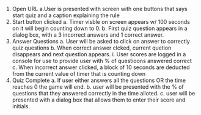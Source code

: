 1. Open URL
    a.User is presented with screen with one buttons that says start quiz and a caption explaining the rule
2. Start button clicked
    a. Timer visble on screen appears w/ 100 seconds on it will begin counting down to 0.
    b. First quiz question appears in a dialog box, with a 3 incorrect answers and 1 correct answer.
3. Answer Questions
    a. User will be asked to click on answer to correctly quiz questions 
    b. When correct answer clcked, current quetion disappears and next question appears.
        i. User scores are logged in a console for use to provide user with % of questioons answered correct
    c. When incorrect answer clicked, a block of 10 seconds are deducted from the current value of timer that is counting down
4. Quiz Complete
    a. If user either answers all the questions OR the time reaches 0 the game will end.
    b. user will be presented with the % of questions that they answered correctly in the time alloted.
    c. user will be presented with a dialog box that allows them to enter their score and initials.